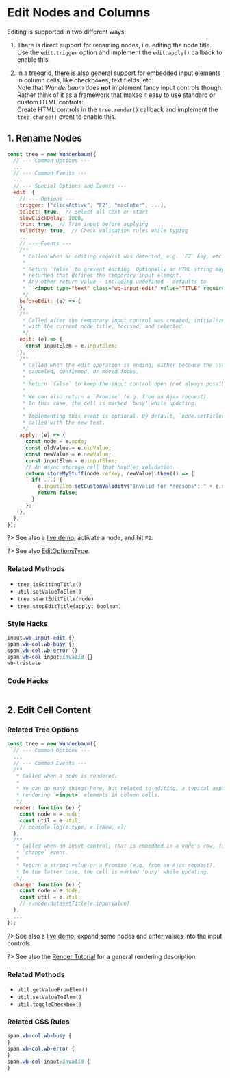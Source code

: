 # Edit Nodes and Columns

Editing is supported in two different ways:

1. There is direct support for renaming nodes, i.e. editing the node title.
   Use the `edit.trigger` option and implement the `edit.apply()` callback
   to enable this.

2. In a treegrid, there is also general support for embedded input elements
   in column cells, like checkboxes, text fields, etc.<br>
   Note that _Wunderbaum_ does **not** implement fancy input controls though.
   Rather think of it as a framework that makes it easy to use standard or
   custom HTML controls: <br>
   Create HTML controls in the `tree.render()` callback and implement the
   `tree.change()` event to enable this.

## 1. Rename Nodes

```js
const tree = new Wunderbaum({
  // --- Common Options ---
  ...
  // --- Common Events ---
  ...
  // --- Special Options and Events ---
  edit: {
    // --- Options ---
    trigger: ["clickActive", "F2", "macEnter", ...],
    select: true,  // Select all text on start
    slowClickDelay: 1000,
    trim: true,  // Trim input before applying
    validity: true,  // Check validation rules while typing
    ...
    // --- Events ---
    /**
     * Called when an editing request was detected, e.g. `F2` key, etc.
     *
     * Return `false` to prevent editing. Optionally an HTML string may be
     * returned that defines the temporary input element.
     * Any other return value - including undefined - defaults to
     * `'<input type="text" class="wb-input-edit" value="TITLE" required autocorrect="off">'`
     */
    beforeEdit: (e) => {
    },
    /**
     * Called after the temporary input control was created, initialized
     * with the current node title, focused, and selected.
     */
    edit: (e) => {
      const inputElem = e.inputElem;
    },
    /**
     * Called when the edit operation is ending, either because the user
     * canceled, confirmed, or moved focus.
     *
     * Return `false` to keep the input control open (not always possible).
     *
     * We can also return a `Promise` (e.g. from an Ajax request).
     * In this case, the cell is marked 'busy' while updating.
     *
     * Implementing this event is optional. By default, `node.setTitle()` is
     * called with the new text.
     */
    apply: (e) => {
      const node = e.node;
      const oldValue = e.oldValue;
      const newValue = e.newValue;
      const inputElem = e.inputElem;
      // An async storage call that handles validation
      return storeMyStuff(node.refKey, newValue).then(() => {
        if( ...) {
          e.inputElem.setCustomValidity("Invalid for *reasons*: " + e.newValue)
          return false;
        }
      };
    },
  },
});
```

?> See also a [live demo](https://mar10.github.io/wunderbaum/demo/#demo-plain),
activate a node, and hit <code>F2</code>.

?> See also [EditOptionsType](https://mar10.github.io/wunderbaum/api/types/types.EditOptionsType.html).

### Related Methods

- `tree.isEditingTitle()`
- `util.setValueToElem()`
- `tree.startEditTitle(node)`
- `tree.stopEditTitle(apply: boolean)`

### Style Hacks

```css
input.wb-input-edit {}
span.wb-col.wb-busy {}
span.wb-col.wb-error {}
span.wb-col input:invalid {}
wb-tristate

```

### Code Hacks

```js

```

## 2. Edit Cell Content

### Related Tree Options

```js
const tree = new Wunderbaum({
  // --- Common Options ---
  ...
  // --- Common Events ---
  /**
   * Called when a node is rendered.
   *
   * We can do many things here, but related to editing, a typical aspect is
   * rendering `<input>` elements in column cells.
   */
  render: function (e) {
    const node = e.node;
    const util = e.util;
    // console.log(e.type, e.isNew, e);
  },
  /**
   * Called when an input control, that is embedded in a node's row, fires a
   * `change` event.
   *
   * Return a string value or a Promise (e.g. from an Ajax request).
   * In the latter case, the cell is marked 'busy' while updating.
   */
  change: function (e) {
    const node = e.node;
    const util = e.util;
    // e.node.datasetTitle(e.inputValue)
  },
  ...
});
```

?> See also a [live demo](https://mar10.github.io/wunderbaum/demo/#demo-editable),
expand some nodes and enter values into the input controls.

?> See also the [Render Tutorial](/tutorial/tutorial_render.md) for a general rendering
description.

### Related Methods

- `util.getValueFromElem()`
- `util.setValueToElem()`
- `util.toggleCheckbox()`

### Related CSS Rules

```css
span.wb-col.wb-busy {
}
span.wb-col.wb-error {
}
span.wb-col input:invalid {
}
```

